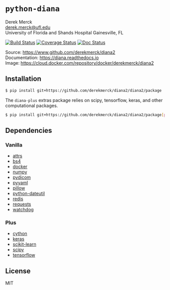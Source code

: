 `python-diana`
==================

Derek Merck  
<derek.merck@ufl.edu>  
University of Florida and Shands Hospital
Gainesville, FL  

[![Build Status](https://travis-ci.org/derekmerck/diana2.svg?branch=master)](https://travis-ci.org/derekmerck/diana2)
[![Coverage Status](https://codecov.io/gh/derekmerck/diana2/branch/master/graph/badge.svg)](https://codecov.io/gh/derekmerck/diana2)
[![Doc Status](https://readthedocs.org/projects/diana/badge/?version=master)](https://diana.readthedocs.io/en/master/?badge=master)

Source: <https://www.github.com/derekmerck/diana2>  
Documentation: <https://diana.readthedocs.io>  
Image:  <https://cloud.docker.com/repository/docker/derekmerck/diana2>


Installation
---------------

```bash
$ pip install git+https://github.com/derekmerck/diana2/diana2/package
```

The `diana-plus` extras package relies on scipy, tensorflow, keras, and other computational packages.

```bash
$ pip install git+https://github.com/derekmerck/diana2/diana2/package[plus]
```


Dependencies
-------------

### Vanilla

- [attrs](http://www.attrs.org/en/stable/)
- [bs4](https://beautiful-soup-4.readthedocs.io/en/latest/)
- [docker](https://docker-py.readthedocs.io/en/stable/)
- [numpy](http://www.numpy.org)
- [pydicom](https://pydicom.github.io)
- [pyyaml](https://pyyaml.org)
- [pillow](https://pillow.readthedocs.io/en/stable/)
- [python-dateutil](https://dateutil.readthedocs.io/en/stable/)
- [redis](https://github.com/andymccurdy/redis-py/)
- [requests](http://docs.python-requests.org/en/master/)
- [watchdog](https://pythonhosted.org/watchdog/)

### Plus

- [cython](https://cython.org)
- [keras](https://keras.io)
- [scikit-learn](https://scikit-learn.org/stable/)
- [scipy](https://www.scipy.org)
- [tensorflow](https://www.tensorflow.org)


License
---------------

MIT